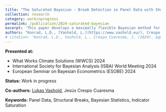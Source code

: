 ```yaml
---
title: "The Saturated Bayesian - Break Detection in Panel Data with Short Time Horizons"
collection: research
category: workinprogress
permalink: /publication/2024-saturated-bayesian
excerpt: 'This paper develops a maximally flexible Bayesian method for detecting structural breaks in panel data when the time dimension is limited.'
authors: "Konrad, L.D., [Vashold, L.](https://www.vashold.eu/), Crespo Cuaresma, J."
# citation: 'Konrad, L.D., Vashold, L., Crespo Cuaresma, J. (2024). &quot;The Saturated Bayesian - Break Detection in Panel Data with Short Time Horizons.&quot; <i>Unpublished Document</i>.'
---
```


**Presented at:** 
- What Works Climate Solutions (WWCS) 2024
- International Society for Bayesian Analysis (ISBA) World Meeting 2024
- European Seminar on Bayesian Econometrics (ESOBE) 2024

**Status:** Work in progress

**Co-authors:** [Lukas Vashold](https://www.vashold.eu/), Jesús Crespo Cuaresma

**Keywords:** Panel Data, Structural Breaks, Bayesian Statistics, Indicator Saturation
